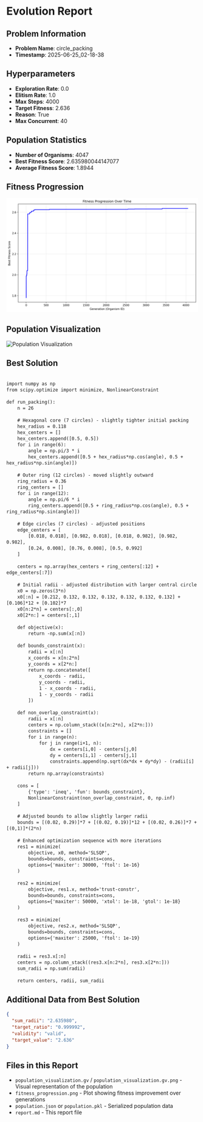 # Evolution Report

## Problem Information
- **Problem Name**: circle_packing
- **Timestamp**: 2025-06-25_02-18-38

## Hyperparameters
- **Exploration Rate**: 0.0
- **Elitism Rate**: 1.0
- **Max Steps**: 4000
- **Target Fitness**: 2.636
- **Reason**: True
- **Max Concurrent**: 40

## Population Statistics
- **Number of Organisms**: 4047
- **Best Fitness Score**: 2.635980044147077
- **Average Fitness Score**: 1.8944

## Fitness Progression
![Fitness Progression](fitness_progression.png)

## Population Visualization
![Population Visualization](population_visualization.gv.png)

## Best Solution
```

import numpy as np
from scipy.optimize import minimize, NonlinearConstraint

def run_packing():
    n = 26
    
    # Hexagonal core (7 circles) - slightly tighter initial packing
    hex_radius = 0.118
    hex_centers = []
    hex_centers.append([0.5, 0.5])
    for i in range(6):
        angle = np.pi/3 * i
        hex_centers.append([0.5 + hex_radius*np.cos(angle), 0.5 + hex_radius*np.sin(angle)])
    
    # Outer ring (12 circles) - moved slightly outward
    ring_radius = 0.36
    ring_centers = []
    for i in range(12):
        angle = np.pi/6 * i
        ring_centers.append([0.5 + ring_radius*np.cos(angle), 0.5 + ring_radius*np.sin(angle)])
    
    # Edge circles (7 circles) - adjusted positions
    edge_centers = [
        [0.018, 0.018], [0.982, 0.018], [0.018, 0.982], [0.982, 0.982],
        [0.24, 0.008], [0.76, 0.008], [0.5, 0.992]
    ]
    
    centers = np.array(hex_centers + ring_centers[:12] + edge_centers[:7])
    
    # Initial radii - adjusted distribution with larger central circle
    x0 = np.zeros(3*n)
    x0[:n] = [0.212, 0.132, 0.132, 0.132, 0.132, 0.132, 0.132] + [0.106]*12 + [0.102]*7
    x0[n:2*n] = centers[:,0]
    x0[2*n:] = centers[:,1]
    
    def objective(x):
        return -np.sum(x[:n])
    
    def bounds_constraint(x):
        radii = x[:n]
        x_coords = x[n:2*n]
        y_coords = x[2*n:]
        return np.concatenate([
            x_coords - radii,
            y_coords - radii,
            1 - x_coords - radii,
            1 - y_coords - radii
        ])
    
    def non_overlap_constraint(x):
        radii = x[:n]
        centers = np.column_stack((x[n:2*n], x[2*n:]))
        constraints = []
        for i in range(n):
            for j in range(i+1, n):
                dx = centers[i,0] - centers[j,0]
                dy = centers[i,1] - centers[j,1]
                constraints.append(np.sqrt(dx*dx + dy*dy) - (radii[i] + radii[j]))
        return np.array(constraints)
    
    cons = [
        {'type': 'ineq', 'fun': bounds_constraint},
        NonlinearConstraint(non_overlap_constraint, 0, np.inf)
    ]
    
    # Adjusted bounds to allow slightly larger radii
    bounds = [(0.02, 0.29)]*7 + [(0.02, 0.19)]*12 + [(0.02, 0.26)]*7 + [(0,1)]*(2*n)
    
    # Enhanced optimization sequence with more iterations
    res1 = minimize(
        objective, x0, method='SLSQP',
        bounds=bounds, constraints=cons,
        options={'maxiter': 30000, 'ftol': 1e-16}
    )
    
    res2 = minimize(
        objective, res1.x, method='trust-constr',
        bounds=bounds, constraints=cons,
        options={'maxiter': 50000, 'xtol': 1e-18, 'gtol': 1e-18}
    )
    
    res3 = minimize(
        objective, res2.x, method='SLSQP',
        bounds=bounds, constraints=cons,
        options={'maxiter': 25000, 'ftol': 1e-19}
    )
    
    radii = res3.x[:n]
    centers = np.column_stack((res3.x[n:2*n], res3.x[2*n:]))
    sum_radii = np.sum(radii)
    
    return centers, radii, sum_radii

```

## Additional Data from Best Solution
```json
{
  "sum_radii": "2.635980",
  "target_ratio": "0.999992",
  "validity": "valid",
  "target_value": "2.636"
}
```

## Files in this Report
- `population_visualization.gv` / `population_visualization.gv.png` - Visual representation of the population
- `fitness_progression.png` - Plot showing fitness improvement over generations
- `population.json` or `population.pkl` - Serialized population data
- `report.md` - This report file
